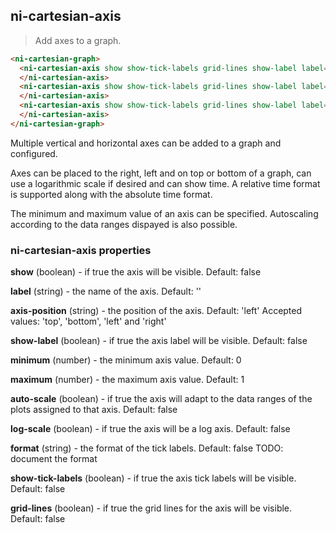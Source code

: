 ## ni-cartesian-axis

> Add axes to a graph.

```html
<ni-cartesian-graph>
  <ni-cartesian-axis show show-tick-labels grid-lines show-label label="Axis 1" axis-position='bottom'>
  </ni-cartesian-axis>
  <ni-cartesian-axis show show-tick-labels grid-lines show-label label="Axis 2" axis-position='top'>
  </ni-cartesian-axis>
  <ni-cartesian-axis show show-tick-labels grid-lines show-label label="Axis 3" axis-position='left'>
  </ni-cartesian-axis>
</ni-cartesian-graph>
```
Multiple vertical and horizontal axes can be added to a graph and configured.

Axes can be placed to the right, left and on top or bottom of a graph, can use a
logarithmic scale if desired and can show time. A relative time format is supported
along with the absolute time format.

The minimum and maximum value of an axis can be specified. Autoscaling according
to the data ranges dispayed is also possible.


### ni-cartesian-axis properties

**show** (boolean) - if true the axis will be visible. Default: false

**label** (string) - the name of the axis. Default: '' 

**axis-position** (string) - the position of the axis. Default: 'left'
 Accepted values: 'top', 'bottom', 'left' and 'right'


**show-label** (boolean) - if true the axis label will be visible.
       Default: false 

**minimum** (number) - the minimum axis value. Default: 0

**maximum** (number) - the maximum axis value. Default: 1

**auto-scale** (boolean) - if true the axis will adapt to the data
       ranges of the plots assigned to that axis. Default: false

**log-scale** (boolean) - if true the axis will be a log axis. Default: false

**format** (string) - the format of the tick labels. Default: false
TODO: document the format


**show-tick-labels** (boolean) - if true the axis tick labels will be
       visible. Default: false

**grid-lines** (boolean) - if true the grid lines for the axis will
       be visible. Default: false
